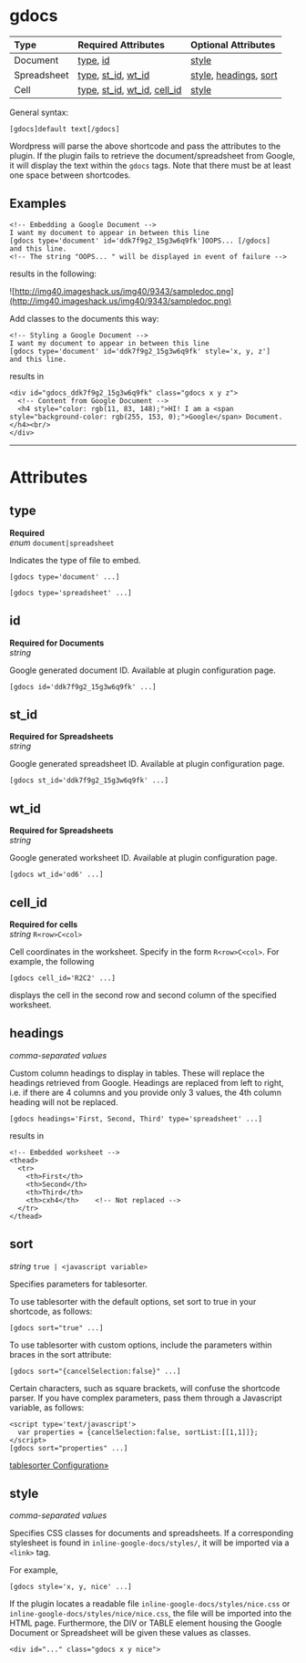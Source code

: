 # gdocs #

|<strong>Type</strong>|<strong>Required Attributes</strong>|<strong>Optional Attributes</strong>|
|:--------------------|:-----------------------------------|:-----------------------------------|
|Document             |[type](#type.md), [id](#id.md)      |[style](#style.md)                  |
|Spreadsheet          |[type](#type.md), [st\_id](#st_id.md), [wt\_id](#wt_id.md)|[style](#style.md), [headings](#headings.md), [sort](#sort.md)|
|Cell                 |[type](#type.md), [st\_id](#st_id.md), [wt\_id](#wt_id.md), [cell\_id](#cell_id.md)|[style](#style.md)                  |


General syntax:
```
[gdocs]default text[/gdocs]
```

Wordpress will parse the above shortcode and pass the attributes to the plugin. If the plugin fails to retrieve the document/spreadsheet from Google, it will display the text within the `gdocs` tags. Note that there must be at least one space between shortcodes.

## Examples ##
```
<!-- Embedding a Google Document -->
I want my document to appear in between this line
[gdocs type='document' id='ddk7f9g2_15g3w6q9fk']OOPS... [/gdocs]
and this line.
<!-- The string "OOPS... " will be displayed in event of failure -->
```

results in the following:

![http://img40.imageshack.us/img40/9343/sampledoc.png](http://img40.imageshack.us/img40/9343/sampledoc.png)

Add classes to the documents this way:
```
<!-- Styling a Google Document -->
I want my document to appear in between this line
[gdocs type='document' id='ddk7f9g2_15g3w6q9fk' style='x, y, z']
and this line.
```

results in
```
<div id="gdocs_ddk7f9g2_15g3w6q9fk" class="gdocs x y z">
  <!-- Content from Google Document -->
  <h4 style="color: rgb(11, 83, 148);">HI! I am a <span style="background-color: rgb(255, 153, 0);">Google</span> Document.</h4><br/>
</div>
```

---

# Attributes #

## type ##
**Required** <br />
_enum_ `document|spreadsheet`

Indicates the type of file to embed.
```
[gdocs type='document' ...]
```
```
[gdocs type='spreadsheet' ...]
```

## id ##
**Required for Documents** <br />
_string_

Google generated document ID. Available at plugin configuration page.
```
[gdocs id='ddk7f9g2_15g3w6q9fk' ...]
```

## st\_id ##
**Required for Spreadsheets** <br />
_string_

Google generated spreadsheet ID. Available at plugin configuration page.
```
[gdocs st_id='ddk7f9g2_15g3w6q9fk' ...]
```

## wt\_id ##
**Required for Spreadsheets** <br />
_string_

Google generated worksheet ID. Available at plugin configuration page.
```
[gdocs wt_id='od6' ...]
```

## cell\_id ##
**Required for cells** <br />
_string_ `R<row>C<col>`

Cell coordinates in the worksheet. Specify in the form `R<row>C<col>`. For example, the following
```
[gdocs cell_id='R2C2' ...]
```
displays the cell in the second row and second column of the specified worksheet.

## headings ##
_comma-separated values_

Custom column headings to display in tables. These will replace the headings retrieved from Google. Headings are replaced from left to right, i.e. if there are 4 columns and you provide only 3 values, the 4th column heading will not be replaced.
```
[gdocs headings='First, Second, Third' type='spreadsheet' ...]
```

results in
```
<!-- Embedded worksheet -->
<thead>
  <tr>
    <th>First</th>
    <th>Second</th>
    <th>Third</th>
    <th>cxh4</th>    <!-- Not replaced -->
  </tr>
</thead>
```

## sort ##
_string_ `true | <javascript variable>`

Specifies parameters for tablesorter.

To use tablesorter with the default options, set sort to true in your shortcode, as follows:
```
[gdocs sort="true" ...]
```

To use tablesorter with custom options, include the parameters within braces in the sort attribute:
```
[gdocs sort="{cancelSelection:false}" ...]
```

Certain characters, such as square brackets, will confuse the shortcode parser. If you have complex parameters, pass them through a Javascript variable, as follows:
```
<script type='text/javascript'>
  var properties = {cancelSelection:false, sortList:[[1,1]]};
</script>
[gdocs sort="properties" ...]
```

[tablesorter Configuration»](http://tablesorter.com/docs/#Configuration)

## style ##
_comma-separated values_

Specifies CSS classes for documents and spreadsheets. If a corresponding stylesheet is found in `inline-google-docs/styles/`, it will be imported via a `<link>` tag.

For example,
```
[gdocs style='x, y, nice' ...]
```

If the plugin locates a readable file `inline-google-docs/styles/nice.css` or `inline-google-docs/styles/nice/nice.css`, the file will be imported into the HTML page. Furthermore, the DIV or TABLE element housing the Google Document or Spreadsheet will be given these values as classes.
```
<div id="..." class="gdocs x y nice">
```